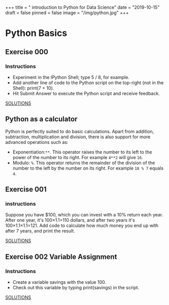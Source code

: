+++
title = " introduction to Python for Data Science"
date = "2019-10-15"
draft = false
pinned = false
image = "/img/python.jpg"
+++
# Python Basics
## Exercise 000
### Instructions
* Experiment in the IPython Shell; type 5 / 8, for example.
* Add another line of code to the Python script on the top-right (not in the Shell): print(7 + 10).
* Hit Submit Answer to execute the Python script and receive feedback.

[SOLUTIONS](https://github.com/chiarabdy/lernblog/tree/master/content/challenges/python/E000.py)

## Python as a calculator
Python is perfectly suited to do basic calculations. Apart from addition, subtraction, multiplication and division, there is also support for more advanced operations such as:
* Exponentiation:`` ** ``. This operator raises the number to its left to the power of the number to its right. For example ``4**2`` will give ``16``.
* Modulo: ``%``. This operator returns the remainder of the division of the number to the left by the number on its right. For example ``18 % 7`` equals ``4``.
## Exercise 001
### instructions
Suppose you have $100, which you can invest with a 10% return each year. After one year, it's 100×1.1=110 dollars, and after two years it's 100×1.1×1.1=121. Add code to calculate how much money you end up with after 7 years, and print the result.

[SOLUTIONS](https://github.com/chiarabdy/lernblog/tree/master/content/challenges/python/E001.py)

## Exercise 002 Variable Assignment
### Instructions
* Create a variable savings with the value 100.
* Check out this variable by typing print(savings) in the script.

[SOLUTIONS](https://github.com/chiarabdy/lernblog/tree/master/content/challenges/python/E002.py)
